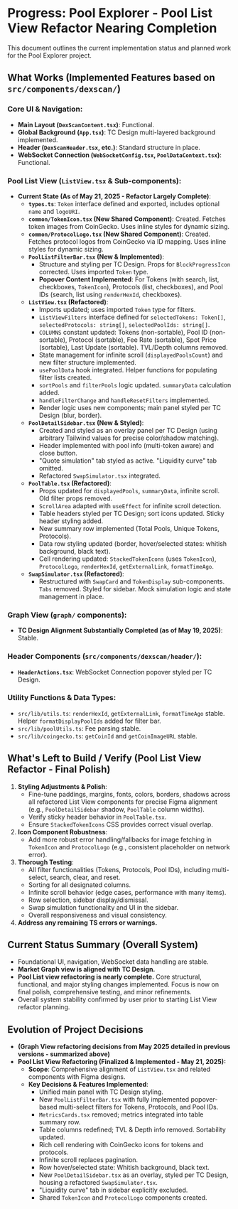 # Progress: Pool Explorer - Pool List View Refactor Nearing Completion

This document outlines the current implementation status and planned work for the Pool Explorer project.

## What Works (Implemented Features based on `src/components/dexscan/`)

### Core UI & Navigation:
*   **Main Layout (`DexScanContent.tsx`)**: Functional.
*   **Global Background (`App.tsx`)**: TC Design multi-layered background implemented.
*   **Header (`DexScanHeader.tsx`, etc.)**: Standard structure in place.
*   **WebSocket Connection (`WebSocketConfig.tsx`, `PoolDataContext.tsx`)**: Functional.

### Pool List View (`ListView.tsx` & Sub-components):
*   **Current State (As of May 21, 2025 - Refactor Largely Complete)**:
    *   **`types.ts`**: `Token` interface defined and exported, includes optional `name` and `logoURI`.
    *   **`common/TokenIcon.tsx` (New Shared Component)**: Created. Fetches token images from CoinGecko. Uses inline styles for dynamic sizing.
    *   **`common/ProtocolLogo.tsx` (New Shared Component)**: Created. Fetches protocol logos from CoinGecko via ID mapping. Uses inline styles for dynamic sizing.
    *   **`PoolListFilterBar.tsx` (New & Implemented)**:
        *   Structure and styling per TC Design. Props for `BlockProgressIcon` corrected. Uses imported `Token` type.
        *   **Popover Content Implemented**: For Tokens (with search, list, checkboxes, `TokenIcon`), Protocols (list, checkboxes), and Pool IDs (search, list using `renderHexId`, checkboxes).
    *   **`ListView.tsx` (Refactored)**:
        *   Imports updated; uses imported `Token` type for filters.
        *   `ListViewFilters` interface defined for `selectedTokens: Token[]`, `selectedProtocols: string[]`, `selectedPoolIds: string[]`.
        *   `COLUMNS` constant updated: Tokens (non-sortable), Pool ID (non-sortable), Protocol (sortable), Fee Rate (sortable), Spot Price (sortable), Last Update (sortable). TVL/Depth columns removed.
        *   State management for infinite scroll (`displayedPoolsCount`) and new filter structure implemented.
        *   `usePoolData` hook integrated. Helper functions for populating filter lists created.
        *   `sortPools` and `filterPools` logic updated. `summaryData` calculation added.
        *   `handleFilterChange` and `handleResetFilters` implemented.
        *   Render logic uses new components; main panel styled per TC Design (blur, border).
    *   **`PoolDetailSidebar.tsx` (New & Styled)**:
        *   Created and styled as an overlay panel per TC Design (using arbitrary Tailwind values for precise color/shadow matching).
        *   Header implemented with pool info (multi-token aware) and close button.
        *   "Quote simulation" tab styled as active. "Liquidity curve" tab omitted.
        *   Refactored `SwapSimulator.tsx` integrated.
    *   **`PoolTable.tsx` (Refactored)**:
        *   Props updated for `displayedPools`, `summaryData`, infinite scroll. Old filter props removed.
        *   `ScrollArea` adapted with `useEffect` for infinite scroll detection.
        *   Table headers styled per TC Design; sort icons updated. Sticky header styling added.
        *   New summary row implemented (Total Pools, Unique Tokens, Protocols).
        *   Data row styling updated (border, hover/selected states: whitish background, black text).
        *   Cell rendering updated: `StackedTokenIcons` (uses `TokenIcon`), `ProtocolLogo`, `renderHexId`, `getExternalLink`, `formatTimeAgo`.
    *   **`SwapSimulator.tsx` (Refactored)**:
        *   Restructured with `SwapCard` and `TokenDisplay` sub-components. `Tabs` removed. Styled for sidebar. Mock simulation logic and state management in place.

### Graph View (`graph/` components):
*   **TC Design Alignment Substantially Completed (as of May 19, 2025)**: Stable.

### Header Components (`src/components/dexscan/header/`):
*   **`HeaderActions.tsx`**: WebSocket Connection popover styled per TC Design.

### Utility Functions & Data Types:
*   `src/lib/utils.ts`: `renderHexId`, `getExternalLink`, `formatTimeAgo` stable. Helper `formatDisplayPoolIds` added for filter bar.
*   `src/lib/poolUtils.ts`: Fee parsing stable.
*   `src/lib/coingecko.ts`: `getCoinId` and `getCoinImageURL` stable.

## What's Left to Build / Verify (Pool List View Refactor - Final Polish)

1.  **Styling Adjustments & Polish**:
    *   Fine-tune paddings, margins, fonts, colors, borders, shadows across all refactored List View components for precise Figma alignment (e.g., `PoolDetailSidebar` shadow, `PoolTable` column widths).
    *   Verify sticky header behavior in `PoolTable.tsx`.
    *   Ensure `StackedTokenIcons` CSS provides correct visual overlap.
2.  **Icon Component Robustness**:
    *   Add more robust error handling/fallbacks for image fetching in `TokenIcon` and `ProtocolLogo` (e.g., consistent placeholder on network error).
3.  **Thorough Testing**:
    *   All filter functionalities (Tokens, Protocols, Pool IDs), including multi-select, search, clear, and reset.
    *   Sorting for all designated columns.
    *   Infinite scroll behavior (edge cases, performance with many items).
    *   Row selection, sidebar display/dismissal.
    *   Swap simulation functionality and UI in the sidebar.
    *   Overall responsiveness and visual consistency.
4.  **Address any remaining TS errors or warnings.**

## Current Status Summary (Overall System)

*   Foundational UI, navigation, WebSocket data handling are stable.
*   **Market Graph view is aligned with TC Design.**
*   **Pool List view refactoring is nearly complete.** Core structural, functional, and major styling changes implemented. Focus is now on final polish, comprehensive testing, and minor refinements.
*   Overall system stability confirmed by user prior to starting List View refactor planning.

## Evolution of Project Decisions

*   **(Graph View refactoring decisions from May 2025 detailed in previous versions - summarized above)**
*   **Pool List View Refactoring (Finalized & Implemented - May 21, 2025):**
    *   **Scope**: Comprehensive alignment of `ListView.tsx` and related components with Figma designs.
    *   **Key Decisions & Features Implemented**:
        *   Unified main panel with TC Design styling.
        *   New `PoolListFilterBar.tsx` with fully implemented popover-based multi-select filters for Tokens, Protocols, and Pool IDs.
        *   `MetricsCards.tsx` removed; metrics integrated into table summary row.
        *   Table columns redefined; TVL & Depth info removed. Sortability updated.
        *   Rich cell rendering with CoinGecko icons for tokens and protocols.
        *   Infinite scroll replaces pagination.
        *   Row hover/selected state: Whitish background, black text.
        *   New `PoolDetailSidebar.tsx` as an overlay, styled per TC Design, housing a refactored `SwapSimulator.tsx`.
        *   "Liquidity curve" tab in sidebar explicitly excluded.
        *   Shared `TokenIcon` and `ProtocolLogo` components created.
